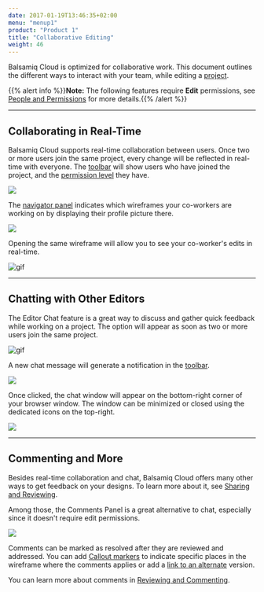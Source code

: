```yaml
---
date: 2017-01-19T13:46:35+02:00
menu: "menup1"
product: "Product 1"
title: "Collaborative Editing"
weight: 46
---
```


Balsamiq Cloud is optimized for collaborative work. This document outlines the different ways to interact with your team, while editing a [project](../projects).

{{% alert info %}}**Note:** The following features require **Edit** permissions, see [People and Permissions](../people) for more details.{{% /alert %}}

---

## Collaborating in Real-Time

Balsamiq Cloud supports real-time collaboration between users. Once two or more users join the same project, every change will be reflected in real-time with everyone. The [toolbar](../overview/#the-toolbar) will show users who have joined the project, and the [permission level](../people/#user-permissions-at-a-glance) they have.

![](//media.balsamiq.com/img/support/docs/cloud/rtc.png)

The [navigator panel](../overview/#the-navigator-panel) indicates which wireframes your co-workers are working on by displaying their profile picture there.

![](//media.balsamiq.com/img/support/docs/cloud/rtc-navigator.png)

Opening the same wireframe will allow you to see your co-worker's edits in real-time.

![gif](//media.balsamiq.com/img/support/docs/cloud/rtc-change.png)

---

## Chatting with Other Editors

The Editor Chat feature is a great way to discuss and gather quick feedback while working on a project. The option will appear as soon as two or more users join the same project.

![gif](//media.balsamiq.com/img/support/docs/cloud/chat-start.png)

A new chat message will generate a notification in the [toolbar](../overview/#the-toolbar).

![](//media.balsamiq.com/img/support/docs/cloud/chat-notification.png)

Once clicked, the chat window will appear on the bottom-right corner of your browser window. The window can be minimized or closed using the dedicated icons on the top-right.

![](//media.balsamiq.com/img/support/docs/cloud/chat-window.png)

---

## Commenting and More

Besides real-time collaboration and chat, Balsamiq Cloud offers many other ways to get feedback on your designs. To learn more about it, see [Sharing and Reviewing](../sharing).

Among those, the Comments Panel is a great alternative to chat, especially since it doesn't require edit permissions.

![](//media.balsamiq.com/img/support/docs/bw/comments-panel.png)

Comments can be marked as resolved after they are reviewed and addressed. You can add [Callout markers](../sharing/#callouts) to indicate specific places in the wireframe where the comments applies or add a [link to an alternate](../sharing/#linking-to-an-alternate-version) version.

You can learn more about comments in [Reviewing and Commenting](../sharing/#reviewing-and-commenting).
